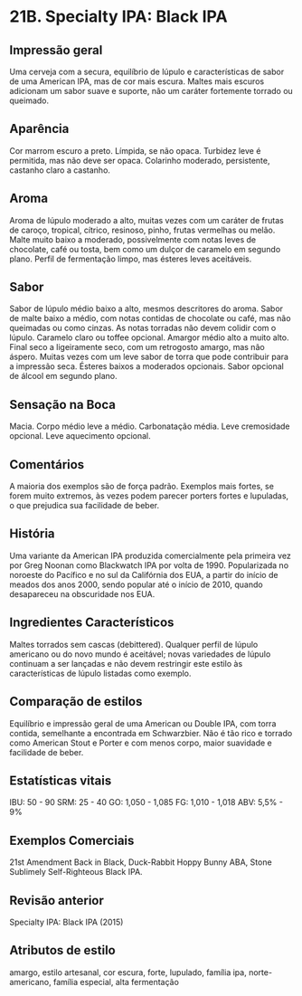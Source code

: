 # 21B. Specialty IPA: Black IPA

## Impressão geral

Uma cerveja com a secura, equilíbrio de lúpulo e características de sabor de uma American IPA, mas de cor mais escura. Maltes mais escuros adicionam um sabor suave e suporte, não um caráter fortemente torrado ou queimado.

## Aparência

Cor marrom escuro a preto. Límpida, se não opaca. Turbidez leve é permitida, mas não deve ser opaca. Colarinho moderado, persistente, castanho claro a castanho. 

## Aroma

Aroma de lúpulo moderado a alto, muitas vezes com um caráter de frutas de caroço, tropical, cítrico, resinoso, pinho, frutas vermelhas ou melão. Malte muito baixo a moderado, possivelmente com notas leves de chocolate, café ou tosta, bem como um dulçor de caramelo em segundo plano. Perfil de fermentação limpo, mas ésteres leves aceitáveis.

## Sabor

Sabor de lúpulo médio baixo a alto, mesmos descritores do aroma. Sabor de malte baixo a médio, com notas contidas de chocolate ou café, mas não queimadas ou como cinzas. As notas torradas não devem colidir com o lúpulo. Caramelo claro ou toffee opcional. Amargor médio alto a muito alto. Final seco a ligeiramente seco, com um retrogosto amargo, mas não áspero. Muitas vezes com um leve sabor de torra que pode contribuir para a impressão seca. Ésteres baixos a moderados opcionais. Sabor opcional de álcool em segundo plano.

## Sensação na Boca

Macia. Corpo médio leve a médio. Carbonatação média. Leve cremosidade opcional. Leve aquecimento opcional.

## Comentários

A maioria dos exemplos são de força padrão. Exemplos mais fortes, se forem muito extremos, às vezes podem parecer porters fortes e lupuladas, o que prejudica sua facilidade de beber.

## História

Uma variante da American IPA produzida comercialmente pela primeira vez por Greg Noonan como Blackwatch IPA por volta de 1990. Popularizada no noroeste do Pacífico e no sul da Califórnia dos EUA, a partir do início de meados dos anos 2000, sendo popular até o início de 2010, quando desapareceu na obscuridade nos EUA.

## Ingredientes Característicos

Maltes torrados sem cascas (debittered). Qualquer perfil de lúpulo americano ou do novo mundo é aceitável; novas variedades de lúpulo continuam a ser lançadas e não devem restringir este estilo às características de lúpulo listadas como exemplo.

## Comparação de estilos

Equilíbrio e impressão geral de uma American ou Double IPA, com torra contida, semelhante a encontrada em Schwarzbier. Não é tão rico e torrado como American Stout e Porter e com menos corpo, maior suavidade e facilidade de beber.

## Estatísticas vitais

IBU: 50 - 90
SRM: 25 - 40
GO: 1,050 - 1,085
FG: 1,010 - 1,018
ABV: 5,5% - 9%

## Exemplos Comerciais

21st Amendment Back in Black, Duck-Rabbit Hoppy Bunny ABA, Stone Sublimely Self-Righteous Black IPA.

## Revisão anterior

Specialty IPA: Black IPA (2015)

## Atributos de estilo

amargo, estilo artesanal, cor escura, forte, lupulado, família ipa, norte-americano, família especial, alta fermentação